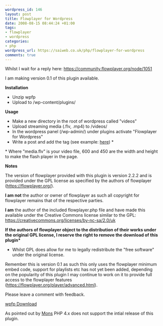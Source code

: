 ```yaml
--- 
wordpress_id: 146
layout: post
title: Flowplayer for Wordpress
date: 2008-08-15 08:44:24 +01:00
tags: 
- flowplayer
- wordpress
categories: 
- php
wordpress_url: https://saiweb.co.uk/php/flowplayer-for-wordpress
comments: true
---
```

Whilst I wait for a reply here: <a href="https://community.flowplayer.org/node/1051">https://community.flowplayer.org/node/1051</a>

I am making version 0.1 of this plugin available.

<strong>Installation</strong>
<ul>
	<li>Unzip wpfp</li>
	<li>Upload to /wp-content/plugins/</li>
</ul>
<strong>Usage</strong>
<ul>
	<li>Make a new directory in the root of wordpress called "videos"</li>
	<li>Upload streaming media (.flv, .mp4) to /videos/</li>
	<li>In the wordpress panel (/wp-admin/) under plugins activate "Flowplayer for Wordpress"</li>
	<li>Write a post and add the tag (see example: <a href="https://www.saiweb.co.uk/php/flowplayer-for-wordpress#comment-174">here</a>) *</li>
</ul>
* Where "media.flv" is your video file, 600 and 450 are the width and height to make the flash player in the page.

<strong>Notes</strong>

The version of flowplayer provided with this plugin is version 2.2.2 and is provided under the GPL license as specified by the authors of flowplayer (<a href="https://flowplayer.org/">https://flowplayer.org/</a>).

<strong>I am not</strong> the author or owner of flowplayer as such all copyright for flowplayer remains that of the respective parties.

<strong>I am</strong> the author of the included flowplayer.php file and have made this available under the Creative Commons license similar to the GPL: <a href="https://creativecommons.org/licenses/by-nc-sa/2.0/uk">https://creativecommons.org/licenses/by-nc-sa/2.0/uk</a>

<strong>If the authors of flowplayer object to the distribution of their works under the original GPL license, I reserve the right to remove the download of this plugin* </strong>

* Whilst GPL does allow for me to legally redistribute the "free software" under the original license.

Remember this is version 0.1 as such this only uses the flowplayer minimum embed code, support for playlists etc has not yet been added, depending on the popularity of this plugin I may continue to work on it to provide full access to the flowplayer features (<a href="https://flowplayer.org/player/advanced.html">https://flowplayer.org/player/advanced.html</a>).

Please leave a comment with feedback.

<a href="https://wordpress.org/extend/plugins/word-press-flow-player/">wpfp Download</a>

As pointed out by <a href="https://www.saiweb.co.uk/php/flowplayer-for-wordpress#comment-234">Mons</a> PHP 4.x does not support the intial release of this plugin.
